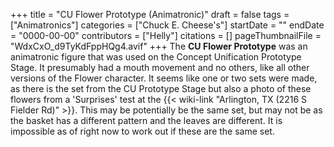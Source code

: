 +++
title = "CU Flower Prototype (Animatronic)"
draft = false
tags = ["Animatronics"]
categories = ["Chuck E. Cheese's"]
startDate = ""
endDate = "0000-00-00"
contributors = ["Helly"]
citations = []
pageThumbnailFile = "WdxCxO_d9TyKdFppHQg4.avif"
+++
The **CU Flower Prototype** was an animatronic figure that was used on the Concept Unification Prototype Stage. It presumably had a mouth movement and no others, like all other versions of the Flower character.
It seems like one or two sets were made, as there is the set from the CU Prototype Stage but also a photo of these flowers from a 'Surprises' test at the {{< wiki-link "Arlington, TX (2216 S Fielder Rd)" >}}. This may be potentially be the same set, but may not be as the basket has a different pattern and the leaves are different. It is impossible as of right now to work out if these are the same set.
